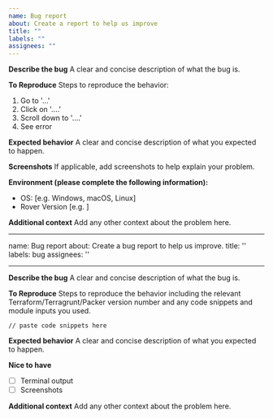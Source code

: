 ```yaml
---
name: Bug report
about: Create a report to help us improve
title: ""
labels: ""
assignees: ""
---
```


**Describe the bug**
A clear and concise description of what the bug is.

**To Reproduce**
Steps to reproduce the behavior:

1. Go to '...'
2. Click on '....'
3. Scroll down to '....'
4. See error

**Expected behavior**
A clear and concise description of what you expected to happen.

**Screenshots**
If applicable, add screenshots to help explain your problem.

**Environment (please complete the following information):**

- OS: [e.g. Windows, macOS, Linux]
- Rover Version [e.g. ]

**Additional context**
Add any other context about the problem here.

---

name: Bug report
about: Create a bug report to help us improve.
title: ''
labels: bug
assignees: ''

---

<!--
Have any questions? Check out the contributing docs at https://gruntwork.notion.site/Gruntwork-Coding-Methodology-02fdcd6e4b004e818553684760bf691e,
or ask in this issue and a Gruntwork core maintainer will be happy to help :)
-->

**Describe the bug**
A clear and concise description of what the bug is.

**To Reproduce**
Steps to reproduce the behavior including the relevant Terraform/Terragrunt/Packer version number and any code snippets and module inputs you used.

```hcl
// paste code snippets here
```

**Expected behavior**
A clear and concise description of what you expected to happen.

**Nice to have**

- [ ] Terminal output
- [ ] Screenshots

**Additional context**
Add any other context about the problem here.
